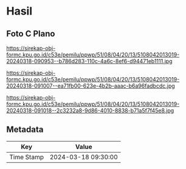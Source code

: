 # Hasil

## Foto C Plano

https://sirekap-obj-formc.kpu.go.id/c53e/pemilu/ppwp/51/08/04/20/13/5108042013019-20240318-090953--b786d283-110c-4a6c-8ef6-d94471eb1111.jpg

https://sirekap-obj-formc.kpu.go.id/c53e/pemilu/ppwp/51/08/04/20/13/5108042013019-20240318-091007--ea71fb00-623e-4b2b-aaac-b6a96fadbcdc.jpg

https://sirekap-obj-formc.kpu.go.id/c53e/pemilu/ppwp/51/08/04/20/13/5108042013019-20240318-091018--2c3232a8-9d86-4010-8838-b71a5f7f45e8.jpg


## Metadata

| Key        | Value               |
| ---------- | ------------------- |
| Time Stamp | 2024-03-18 09:30:00 |




